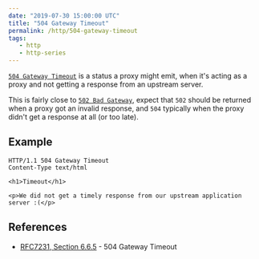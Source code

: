 ```yaml
---
date: "2019-07-30 15:00:00 UTC"
title: "504 Gateway Timeout"
permalink: /http/504-gateway-timeout
tags:
   - http
   - http-series
---
```


[`504 Gateway Timeout`][1] is a status a proxy might emit, when it's acting
as a proxy and not getting a response from an upstream server.

This is fairly close to [`502 Bad Gateway`][2], expect that `502` should be
returned when a proxy got an invalid response, and `504` typically when the
proxy didn't get a response at all (or too late).


Example
-------

```http
HTTP/1.1 504 Gateway Timeout
Content-Type text/html

<h1>Timeout</h1>

<p>We did not get a timely response from our upstream application server :(</p>
```

References
----------

* [RFC7231, Section 6.6.5][1] - 504 Gateway Timeout

[1]: https://tools.ietf.org/html/rfc7231#section-6.6.5 "504 Gateway Timeout"
[2]: /http/502-bad-gateway
